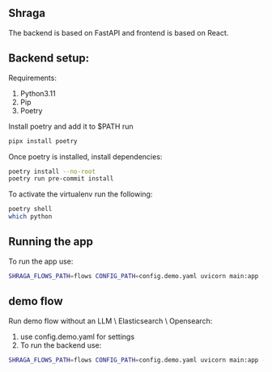 ## Shraga

The backend is based on FastAPI and frontend is based on React.

## Backend setup:

Requirements:

1. Python3.11
2. Pip
3. Poetry

Install poetry and add it to $PATH run

```bash
pipx install poetry
```

Once poetry is installed, install dependencies:

```bash
poetry install --no-root
poetry run pre-commit install
```

To activate the virtualenv run the following:

```bash
poetry shell
which python
```


## Running the app

To run the app use:

```bash
SHRAGA_FLOWS_PATH=flows CONFIG_PATH=config.demo.yaml uvicorn main:app --reload

```

## demo flow

Run demo flow without an LLM \ Elasticsearch \ Opensearch:

1) use config.demo.yaml for settings
2) To run the backend use:

```bash
SHRAGA_FLOWS_PATH=flows CONFIG_PATH=config.demo.yaml uvicorn main:app --reload
```

